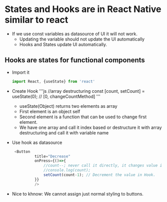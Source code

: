 # States and Hooks are in React Native similar to react

* If we use const variables as datasource of UI it will not work.
  * Updating the variable should not update the UI automatically
  * Hooks and States update UI automatically.

## Hooks are states for functional components

* Import it 
  ```js
  import React, {useState} from 'react'
  ```
 * Create Hook
   '''js
   //array destructuring
    const [count, setCount] = useState(0); // [0, changeCountMethod] 
   '''
   
   * useState(Object) returns two elements as array
    * First element is an object self
    * Second element is a function that can be used to change first element.
    * We have one array and call it index based or destructure it with array destructuring and call it with variable name
* Use hook as datasource
  ```js
   <Button
            title="Decrease"
            onPress={()=>{
                //count--; never call it directly, it changes value if not static but not UI,
                //console.log(count);
                setCount(count-1); // Decrement the value in Hook.
            }}
            />
  ```
 * Nice to khnow: We cannot assign just normal styling to buttons.
 
